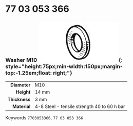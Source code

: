 # 77 03 053 366

### Washer M10 ![](../assets/images/parts/washer.png){: style="height:75px;min-width:150px;margin-top:-1.25em;float: right;"}

|   |   |
|---:|---|
**Diameter** | M10
**Height** |14 mm
**Thickness** |3 mm
**Material** | 4-8 Steel - tensile strength 40 to 60 h bar

Keywords `7703053366`, `77 03 053 366`
